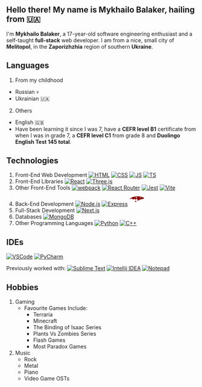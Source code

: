 ## Hello there! My name is Mykhailo Balaker, hailing from 🇺🇦
I'm **Mykhailo Balaker**, a 17-year-old software engineering enthusiast and a self-taught **full-stack** web developer.
I am from a nice, small city of **Melitopol**, in the **Zaporizhzhia** region of southern **Ukraine**.
## Languages
1. From my childhood
  * Russian 💀
  * Ukrainian 🇺🇦
2. Others
  * English 🇬🇧
  * Have been learning it since I was 7, have a **CEFR level B1** certificate from when I was in grade 7, a **CEFR level C1** from grade 8 and **Duolingo English Test 145 total**.
## Technologies
1. Front-End Web Development
   <a href="https://en.wikipedia.org/wiki/HTML5"><img alt="HTML" width="40px" height="40px" src="https://upload.wikimedia.org/wikipedia/commons/thumb/6/61/HTML5_logo_and_wordmark.svg/1280px-HTML5_logo_and_wordmark.svg.png"/></a>
   <a href="https://en.wikipedia.org/wiki/CSS"><img alt="CSS" width="30px" height="40px" src="https://upload.wikimedia.org/wikipedia/commons/thumb/d/d5/CSS3_logo_and_wordmark.svg/1280px-CSS3_logo_and_wordmark.svg.png"/></a>
   <a href="https://en.wikipedia.org/wiki/JavaScript"><img alt="JS" width="40px" src="https://upload.wikimedia.org/wikipedia/commons/9/99/Unofficial_JavaScript_logo_2.svg"/></a>
   <a href="https://www.typescriptlang.org/"><img alt="TS" width="40px" src="https://upload.wikimedia.org/wikipedia/commons/4/4c/Typescript_logo_2020.svg"/></a>
2. Front-End Libraries
   <a href="https://reactjs.org/"><img alt="React" width="50px" height="40px" src="https://upload.wikimedia.org/wikipedia/commons/thumb/a/a7/React-icon.svg/1280px-React-icon.svg.png"/></a>
   <a href="https://threejs.org/"><img alt="Three.js" width="50px" height="40px" src="https://global.discourse-cdn.com/standard17/uploads/threejs/optimized/2X/e/e4f86d2200d2d35c30f7b1494e96b9595ebc2751_2_1016x1024.png"/></a>
3. Other Front-End Tools
   <a href="https://webpack.js.org/"><img alt="webpack" width="50px" height="40px" src="https://www.vectorlogo.zone/logos/js_webpack/js_webpack-icon.svg"/></a>
   <a href="https://reactrouter.com/en/main"><img alt="React Router" width="80px" height="40px" src="https://seeklogo.com/images/R/react-router-logo-AB5BFB638F-seeklogo.com.png"/></a>
   <a href="https://jestjs.io/"><img alt="Jest" width="50px" height="40px" src="https://cdn.freebiesupply.com/logos/large/2x/jest-logo-png-transparent.png"/></a>
   <a href="https://vitejs.dev/"><img alt="Vite" width="50px" height="40px" src="https://vitejs.dev/logo-with-shadow.png"/></a>
4. Back-End Development
   <a href="https://nodejs.org/"><img alt="Node.js" width="40px" height="40px" src="https://cdn-icons-png.flaticon.com/512/5968/5968322.png"/></a>
   <a href="https://expressjs.com/"><img alt="Express" width="100px" height="40px" src="https://camo.githubusercontent.com/423664f678fc08582fa8c2e5999d6eef9225631dcac55e3b3a66a90a0edb6bf7/68747470733a2f2f63646e2e776f726c64766563746f726c6f676f2e636f6d2f6c6f676f732f657870726573732d3130392e737667"/></a>
   <a href="https://mongoosejs.com/"><img alt="Mongoose" width="40px" height="40px" src="https://raw.githubusercontent.com/github/explore/80688e429a7d4ef2fca1e82350fe8e3517d3494d/topics/mongoose/mongoose.png"/></a>
5. Full-Stack Development
   <a href="https://nextjs.org/"><img alt="Next.js" width="50px" height="50px" src="https://camo.githubusercontent.com/e1e113df83e7731fdb90f6f0ab2eeb155fd1b48c27d99814dcf1c23c0acdc6a2/68747470733a2f2f6173736574732e76657263656c2e636f6d2f696d6167652f75706c6f61642f76313636323133303535392f6e6578746a732f49636f6e5f6461726b5f6261636b67726f756e642e706e67"/></a>
7. Databases
   <a href="https://www.mongodb.com/"><img alt="MongoDB" width="50px" height="40px" src="http://mongodb-js.github.io/leaf/mongodb-leaf_256x256.png"/></a>
6. Other Programming Languages
   <a href="https://www.python.org/"><img alt="Python" width="50px" height="50px" src="https://upload.wikimedia.org/wikipedia/commons/thumb/c/c3/Python-logo-notext.svg/1280px-Python-logo-notext.svg.png"/></a>
   <a href="https://en.m.wikipedia.org/wiki/C%2B%2B"><img alt="C++" width="45px" height="50px" src="https://upload.wikimedia.org/wikipedia/commons/thumb/1/18/ISO_C%2B%2B_Logo.svg/1280px-ISO_C%2B%2B_Logo.svg.png"/></a>
## IDEs
  <a href="https://code.visualstudio.com/"><img alt="VSCode" width="50px" height="50px" src="https://upload.wikimedia.org/wikipedia/commons/thumb/9/9a/Visual_Studio_Code_1.35_icon.svg/2048px-Visual_Studio_Code_1.35_icon.svg.png"/></a>
  <a href="https://www.jetbrains.com/pycharm/"><img alt="PyCharm" width="50px" height="50px" src="https://upload.wikimedia.org/wikipedia/commons/thumb/1/1d/PyCharm_Icon.svg/1200px-PyCharm_Icon.svg.png"/></a>

Previously worked with:
  <a href="https://www.sublimetext.com/"><img alt="Sublime Text" width="50px" height="50px" src="https://upload.wikimedia.org/wikipedia/en/d/d2/Sublime_Text_3_logo.png"/></a>
  <a href="https://www.jetbrains.com/idea/"><img alt="Intellij IDEA" width="50px" height="50px" src="https://upload.wikimedia.org/wikipedia/commons/thumb/9/9c/IntelliJ_IDEA_Icon.svg/1200px-IntelliJ_IDEA_Icon.svg.png"/></a>
  <a href="https://en.wikipedia.org/wiki/Windows_Notepad/"><img alt="Notepad" width="50px" height="50px" src="https://play-lh.googleusercontent.com/jD8waDJPN1yv4OdcB6_ILw9M4kyNPdtgBYtoTiPrYhxA1l4FLSKXXe4kAcDCjmtZmQ4"/></a>
## Hobbies
1. Gaming<br>
    * Favourite Games Include:
      * Terraria
      * Minecraft
      * The Binding of Isaac Series
      * Plants Vs Zombies Series
      * Flash Games
      * Most Paradox Games
2. Music
    * Rock
    * Metal
    * Piano
    * Video Game OSTs

